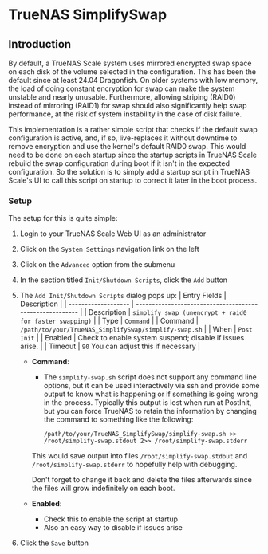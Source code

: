 # TrueNAS SimplifySwap

## Introduction

By default, a TrueNAS Scale system uses mirrored encrypted swap space on each disk of the volume selected in the configuration.  This has been the default since at least 24.04 Dragonfish.  On older systems with low memory, the load of doing constant encryption for swap can make the system unstable and nearly unusable.  Furthermore, allowing striping (RAID0) instead of mirroring (RAID1) for swap should also significantly help swap performance, at the risk of system instability in the case of disk failure.

This implementation is a rather simple script that checks if the default swap configuration is active, and, if so, live-replaces it without downtime to remove encryption and use the kernel's default RAID0 swap.  This would need to be done on each startup since the startup scripts in TrueNAS Scale rebuild the swap configuration during boot if it isn't in the expected configuration.  So the solution is to simply add a startup script in TrueNAS Scale's UI to call this script on startup to correct it later in the boot process.

### Setup

The setup for this is quite simple:

1. Login to your TrueNAS Scale Web UI as an administrator
2. Click on the `System Settings` navigation link on the left
3. Click on the `Advanced` option from the submenu
4. In the section titled `Init/Shutdown Scripts`, click the `Add` button
5. The `Add Init/Shutdown Scripts` dialog pops up:
    | Entry Fields        | Description                                              |
    | ------------------- | -------------------------------------------------------- |
    | Description         | `simplify swap (unencrypt + raid0 for faster swapping)` |
    | Type                | `Command`                                                |
    | Command             | `/path/to/your/TrueNAS_SimplifySwap/simplify-swap.sh`   |
    | When                | `Post Init`                                              |
    | Enabled             | Check to enable system suspend; disable if issues arise. |
    | Timeout             | `90` You can adjust this if necessary                    |

    - **Command**:
      - The `simplify-swap.sh` script does not support any command line options, but it can be used interactively via ssh and provide some output to know what is happening or if something is going wrong in the process.  Typically this output is lost when run at PostInit, but you can force TrueNAS to retain the information by changing the command to something like the following:

        `/path/to/your/TrueNAS_SimplifySwap/simplify-swap.sh >> /root/simplify-swap.stdout 2>> /root/simplify-swap.stderr`

      This would save output into files `/root/simplify-swap.stdout` and `/root/simplify-swap.stderr` to hopefully help with debugging.

      Don't forget to change it back and delete the files afterwards since the files will grow indefinitely on each boot.

    - **Enabled**:
      - Check this to enable the script at startup
      - Also an easy way to disable if issues arise

6. Click the `Save` button
